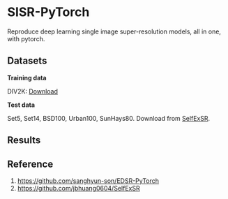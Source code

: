 # SISR-PyTorch

Reproduce deep learning single image super-resolution models, all in one, with pytorch.

## Datasets

**Training data**

DIV2K: [Download](https://cv.snu.ac.kr/research/EDSR/DIV2K.tar)


**Test data**

Set5, Set14, BSD100, Urban100, SunHays80. 
Download from [SelfExSR](https://github.com/jbhuang0604/SelfExSR).

## Results


## Reference

1. https://github.com/sanghyun-son/EDSR-PyTorch
2. https://github.com/jbhuang0604/SelfExSR
